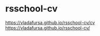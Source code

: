 # rsschool-cv
https://vladafursa.github.io/rsschool-cv/cv
https://vladafursa.github.io/rsschool-cv/
